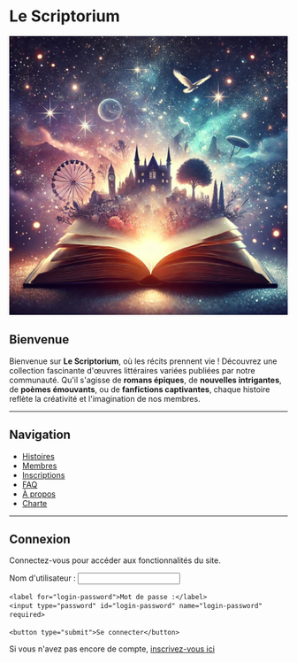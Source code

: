 
# Le Scriptorium

![Texte alternatif](assets/files/image.jpg)


## Bienvenue

Bienvenue sur **Le Scriptorium**, où les récits prennent vie ! Découvrez une collection fascinante d'œuvres littéraires variées publiées par notre communauté. Qu'il s'agisse de **romans épiques**, de **nouvelles intrigantes**, de **poèmes émouvants**, ou de **fanfictions captivantes**, chaque histoire reflète la créativité et l'imagination de nos membres.

---

## Navigation
- [Histoires](histoires.md)
- [Membres](membres.md)
- [Inscriptions](inscriptions.md)
- [FAQ](faq.md)
- [À propos](about.md)
- [Charte](charte.md)

---


## Connexion

Connectez-vous pour accéder aux fonctionnalités du site.

<form action="https://formspree.io/f/xanwgqnz" method="post">
    <label for="login-username">Nom d'utilisateur :</label>
    <input type="text" id="login-username" name="login-username" required>

    <label for="login-password">Mot de passe :</label>
    <input type="password" id="login-password" name="login-password" required>

    <button type="submit">Se connecter</button>
</form>

Si vous n'avez pas encore de compte, [inscrivez-vous ici](inscriptions.md)

